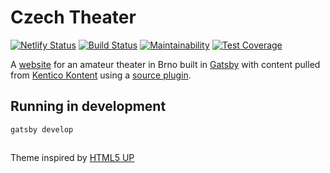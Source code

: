 # Czech Theater
[![Netlify Status](https://api.netlify.com/api/v1/badges/b97fa77c-f82d-410f-8aee-c4c9f0f6f8b7/deploy-status)](https://app.netlify.com/sites/czechtheater/deploys)
[![Build Status](https://travis-ci.com/CollierCZ/czechtheater.svg?branch=master)](https://travis-ci.com/CollierCZ/czechtheater)
[![Maintainability](https://api.codeclimate.com/v1/badges/b94c000265e7e4214395/maintainability)](https://codeclimate.com/github/CollierCZ/czechtheater/maintainability)
[![Test Coverage](https://api.codeclimate.com/v1/badges/b94c000265e7e4214395/test_coverage)](https://codeclimate.com/github/CollierCZ/czechtheater/test_coverage)

A [website](https://czechtheater.cz) for an amateur theater in Brno built in [Gatsby](https://www.gatsbyjs.org/) with content pulled from [Kentico Kontent](https://kontent.ai) using a [source plugin](https://github.com/Kentico/gatsby-source-kontent).

## Running in development
`gatsby develop`

##
Theme inspired by [HTML5 UP](https://html5up.net/)
